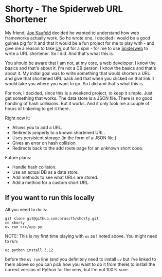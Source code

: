# Shorty - The Spiderweb URL Shortener

My friend, [Joe Kaufeld](https://fosstodon.org/@itsthejoker) decided he wanted to
understand how web frameworks actually work. So he wrote one. I decided I would be a 
good guinea pig for it and that it would be a fun project for me to play with - and
give me a reason to take [UV](https://docs.astral.sh/uv/) out for a spin - for me to
use [Spiderweb](https://itsthejoker.github.io/spiderweb/#/) to write a URL shortener.
So I did. And that's what this is.

You should be aware that I am not, at my core, a web developer. I know the basics and 
that's about it. I'm not a DB person, I know the basics and that's about it. My
initial goal was to write something that would shorten a URL and give that shortened
URL back and that when you clicked on that link it would take you where you want to 
go. So I did and that's what this is.

For now, I decided, since this is a weekend project, to keep it simple. Just get 
something that works. The data store is a JSON file. There is no good handling of
hash collisions. But it works. And it only took me a couple of hours of tinkering
to get it there.

Right now it:
- Allows you to add a URL.
- Redirects properly to a known shortened URL.
- Uses persistent storage (in the form of a JSON file.)
- Gives an error on hash collision.
- Redirects back to the add route page for an unknown short code.

Future plans:
- Handle hash collision.
- Use an actual DB as a data store.
- Add methods to see what URLs are stored.
- Add a method for a custom short URL.

## If you want to run this locally

All you need to do is:

```shell
git clone git@github.com:brass75/shorty.git
cd shorty
uv run src/app.py
```

NOTE: This is my first time playing with `uv` as I noted above. You might need to run:

```shell
uc python install 3.12
```

before the `uv run` line (and you definitely need to install `uv` but I've linked to 
them above so you can pick how you want to do it from there) to install the correct
version of Python for the venv, but I'm not 100% sure.
